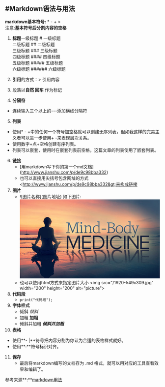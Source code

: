 #Markdown语法与用法
---
**markdown基本符号:** * - + >  
注意:**基本符号后分割内容的空格**

1. **标题**一级标题 # 一级标题    
二级标题 ## 二级标题  
三级标题 ### 三级标题  
四级标题 #### 四级标题  
五级标题 ##### 五级标题  
六级标题 ###### 六级标题

2. **引用**的方式：> 引用内容
3. 段落以**自然 回车** 作为标记
4. **分隔符**
  + 连续输入三个以上的---添加横线分隔符
5. **列表**
  + 使用* - +中的任何一个符号加空格就可以创建无序列表，但如我这样的完美主义者可以进一步使用+ -来表现层次关系。 
  + 使用数字+点+空格创建有序列表。
  + 列表可以嵌套，使用时在嵌套列表前空格，这篇文章的列表使用了嵌套列表。
6. **链接**
	+ \[用markdown写下你的第一个md文档](http://www.jianshu.com/p/de9c98bba332) 
	+ 也可以直接用尖括号包含网址的方式&lt;http://www.jianshu.com/p/de9c98bba332&gt;来构成链接 
7. **图片**
	+ \!\[图片名称](图片地址) 如下图片:
![1920-549x309](/1920-549x309.jpg)
	+ 也可以使用html方式来指定图片大小
	&lt;img src="/1920-549x309.jpg" width="200" height="200" alt="picture"&gt;
8. **代码段**
  	+ ```print("代码段");```
9. **字体样式**
   + 倾斜 *倾斜*
   + 加粗 **加粗**
   + 倾斜并加粗 ***倾斜并加粗***
10. **表格**
   + 使用**- |**符号把内容分割为你认为合适的表格样式就好。
   + 使用**:**符号标识对齐。
11. **保存**
	+ 最后将markdown编写的文档存为 .md 格式，就可以用对应的工具查看效果和编辑了。


参考来源**:**[markdown用法](https://www.jianshu.com/p/de9c98bba332)